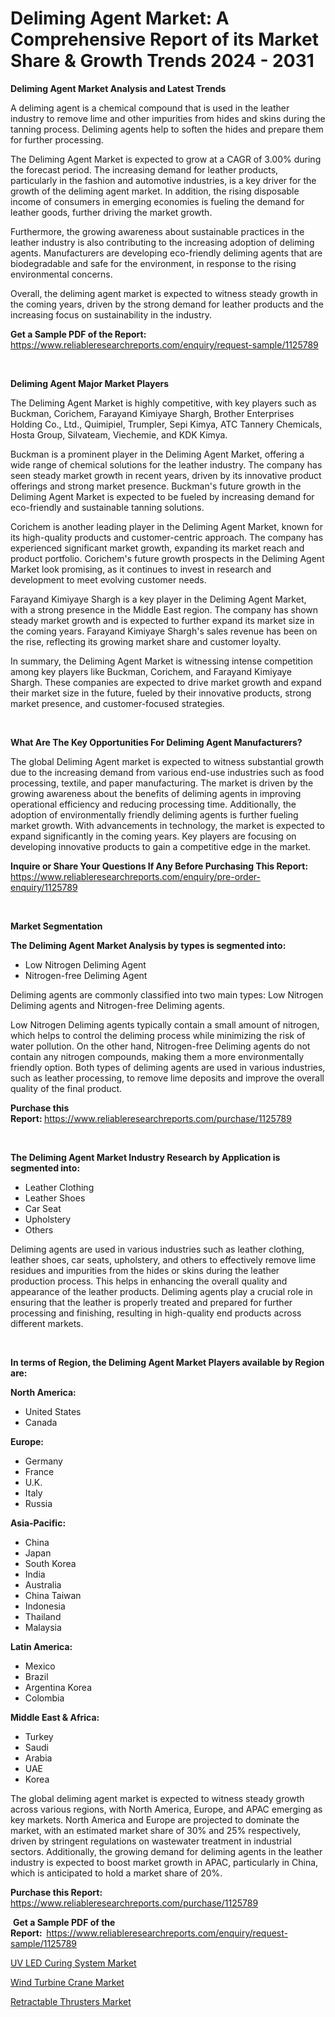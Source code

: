 <p><h1>Deliming Agent Market: A Comprehensive Report of its Market Share & Growth Trends 2024 - 2031</h1></p><p><strong>Deliming Agent Market Analysis and Latest Trends</strong></p>
<p><p>A deliming agent is a chemical compound that is used in the leather industry to remove lime and other impurities from hides and skins during the tanning process. Deliming agents help to soften the hides and prepare them for further processing.</p><p>The Deliming Agent Market is expected to grow at a CAGR of 3.00% during the forecast period. The increasing demand for leather products, particularly in the fashion and automotive industries, is a key driver for the growth of the deliming agent market. In addition, the rising disposable income of consumers in emerging economies is fueling the demand for leather goods, further driving the market growth.</p><p>Furthermore, the growing awareness about sustainable practices in the leather industry is also contributing to the increasing adoption of deliming agents. Manufacturers are developing eco-friendly deliming agents that are biodegradable and safe for the environment, in response to the rising environmental concerns.</p><p>Overall, the deliming agent market is expected to witness steady growth in the coming years, driven by the strong demand for leather products and the increasing focus on sustainability in the industry.</p></p>
<p><strong>Get a Sample PDF of the Report:&nbsp;</strong> <a href="https://www.reliableresearchreports.com/enquiry/request-sample/1125789">https://www.reliableresearchreports.com/enquiry/request-sample/1125789</a></p>
<p>&nbsp;</p>
<p><strong>Deliming Agent Major Market Players</strong></p>
<p><p>The Deliming Agent Market is highly competitive, with key players such as Buckman, Corichem, Farayand Kimiyaye Shargh, Brother Enterprises Holding Co., Ltd., Quimipiel, Trumpler, Sepi Kimya, ATC Tannery Chemicals, Hosta Group, Silvateam, Viechemie, and KDK Kimya.</p><p>Buckman is a prominent player in the Deliming Agent Market, offering a wide range of chemical solutions for the leather industry. The company has seen steady market growth in recent years, driven by its innovative product offerings and strong market presence. Buckman's future growth in the Deliming Agent Market is expected to be fueled by increasing demand for eco-friendly and sustainable tanning solutions.</p><p>Corichem is another leading player in the Deliming Agent Market, known for its high-quality products and customer-centric approach. The company has experienced significant market growth, expanding its market reach and product portfolio. Corichem's future growth prospects in the Deliming Agent Market look promising, as it continues to invest in research and development to meet evolving customer needs.</p><p>Farayand Kimiyaye Shargh is a key player in the Deliming Agent Market, with a strong presence in the Middle East region. The company has shown steady market growth and is expected to further expand its market size in the coming years. Farayand Kimiyaye Shargh's sales revenue has been on the rise, reflecting its growing market share and customer loyalty.</p><p>In summary, the Deliming Agent Market is witnessing intense competition among key players like Buckman, Corichem, and Farayand Kimiyaye Shargh. These companies are expected to drive market growth and expand their market size in the future, fueled by their innovative products, strong market presence, and customer-focused strategies.</p></p>
<p>&nbsp;</p>
<p><strong>What Are The Key Opportunities For Deliming Agent Manufacturers?</strong></p>
<p><p>The global Deliming Agent market is expected to witness substantial growth due to the increasing demand from various end-use industries such as food processing, textile, and paper manufacturing. The market is driven by the growing awareness about the benefits of deliming agents in improving operational efficiency and reducing processing time. Additionally, the adoption of environmentally friendly deliming agents is further fueling market growth. With advancements in technology, the market is expected to expand significantly in the coming years. Key players are focusing on developing innovative products to gain a competitive edge in the market.</p></p>
<p><strong>Inquire or Share Your Questions If Any Before Purchasing This Report:</strong> <a href="https://www.reliableresearchreports.com/enquiry/pre-order-enquiry/1125789">https://www.reliableresearchreports.com/enquiry/pre-order-enquiry/1125789</a></p>
<p>&nbsp;</p>
<p><strong>Market Segmentation</strong></p>
<p><strong>The Deliming Agent Market Analysis by types is segmented into:</strong></p>
<p><ul><li>Low Nitrogen Deliming Agent</li><li>Nitrogen-free Deliming Agent</li></ul></p>
<p><p>Deliming agents are commonly classified into two main types: Low Nitrogen Deliming agents and Nitrogen-free Deliming agents. </p><p>Low Nitrogen Deliming agents typically contain a small amount of nitrogen, which helps to control the deliming process while minimizing the risk of water pollution. On the other hand, Nitrogen-free Deliming agents do not contain any nitrogen compounds, making them a more environmentally friendly option. Both types of deliming agents are used in various industries, such as leather processing, to remove lime deposits and improve the overall quality of the final product.</p></p>
<p><strong>Purchase this Report:&nbsp;</strong><a href="https://www.reliableresearchreports.com/purchase/1125789">https://www.reliableresearchreports.com/purchase/1125789</a></p>
<p>&nbsp;</p>
<p><strong>The Deliming Agent Market Industry Research by Application is segmented into:</strong></p>
<p><ul><li>Leather Clothing</li><li>Leather Shoes</li><li>Car Seat</li><li>Upholstery</li><li>Others</li></ul></p>
<p><p>Deliming agents are used in various industries such as leather clothing, leather shoes, car seats, upholstery, and others to effectively remove lime residues and impurities from the hides or skins during the leather production process. This helps in enhancing the overall quality and appearance of the leather products. Deliming agents play a crucial role in ensuring that the leather is properly treated and prepared for further processing and finishing, resulting in high-quality end products across different markets.</p></p>
<p>&nbsp;</p>
<p><strong>In terms of Region, the Deliming Agent Market Players available by Region are:</strong></p>
<p>
    <p> <strong> North America: </strong>
        <ul>
            <li>United States</li>
            <li>Canada</li>
        </ul>
        </p> 
    <p> <strong> Europe: </strong>
        <ul>
            <li>Germany</li>
            <li>France</li>
            <li>U.K.</li>
            <li>Italy</li>
            <li>Russia</li>
        </ul>
        </p> 
    <p> <strong> Asia-Pacific: </strong>
        <ul>
            <li>China</li>
            <li>Japan</li>
            <li>South Korea</li>
            <li>India</li>
            <li>Australia</li>
            <li>China Taiwan</li>
            <li>Indonesia</li>
            <li>Thailand</li>
            <li>Malaysia</li>
        </ul>
        </p> 
    <p> <strong> Latin America: </strong>
        <ul>
            <li>Mexico</li>
            <li>Brazil</li>
            <li>Argentina Korea</li>
            <li>Colombia</li>
        </ul>
        </p> 
    <p> <strong> Middle East & Africa: </strong>
        <ul>
            <li>Turkey</li>
            <li>Saudi</li>
            <li>Arabia</li>
            <li>UAE</li>
            <li>Korea</li>
        </ul>
    </p>
    </p>
<p><p>The global deliming agent market is expected to witness steady growth across various regions, with North America, Europe, and APAC emerging as key markets. North America and Europe are projected to dominate the market, with an estimated market share of 30% and 25% respectively, driven by stringent regulations on wastewater treatment in industrial sectors. Additionally, the growing demand for deliming agents in the leather industry is expected to boost market growth in APAC, particularly in China, which is anticipated to hold a market share of 20%.</p></p>
<p><strong>Purchase this Report: </strong><a href="https://www.reliableresearchreports.com/purchase/1125789">https://www.reliableresearchreports.com/purchase/1125789</a></p>
<p>&nbsp;<strong>Get a Sample PDF of the Report:&nbsp;&nbsp;</strong><a href="https://www.reliableresearchreports.com/enquiry/request-sample/1125789">https://www.reliableresearchreports.com/enquiry/request-sample/1125789</a></p>
<p><strong></strong></p>
<p><p><a href="https://view.publitas.com/reportprime-1/uv-led-curing-system-market-size-reflecting-a-forecast-till-2030-market-by-type-by-application-and-by-geography/">UV LED Curing System Market</a></p><p><a href="https://view.publitas.com/reportprime-1/wind-turbine-crane-market-centers-on-aspects-such-as-market-growth-market-share-market-opportunity-and-projected-forecasts-spanning-from-2023-to-2030/">Wind Turbine Crane Market</a></p><p><a href="https://view.publitas.com/reportprime-1/retractable-thrusters-market-provides-detailed-segmentation-of-this-market-based-on-type-application-and-region-and-forecast-for-the-period-from-2023-2030/">Retractable Thrusters Market</a></p></p>